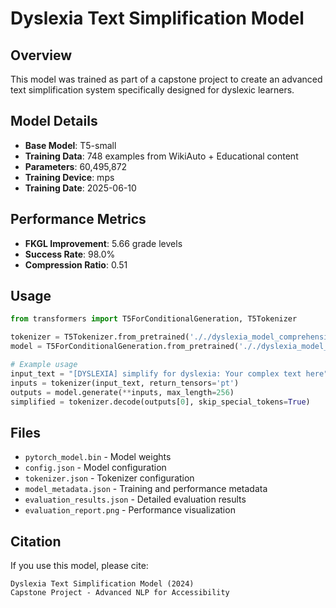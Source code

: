 # Dyslexia Text Simplification Model

## Overview
This model was trained as part of a capstone project to create an advanced text simplification system specifically designed for dyslexic learners.

## Model Details
- **Base Model**: T5-small
- **Training Data**: 748 examples from WikiAuto + Educational content
- **Parameters**: 60,495,872
- **Training Device**: mps
- **Training Date**: 2025-06-10

## Performance Metrics
- **FKGL Improvement**: 5.66 grade levels
- **Success Rate**: 98.0%
- **Compression Ratio**: 0.51

## Usage
```python
from transformers import T5ForConditionalGeneration, T5Tokenizer

tokenizer = T5Tokenizer.from_pretrained('././dyslexia_model_comprehensive')
model = T5ForConditionalGeneration.from_pretrained('././dyslexia_model_comprehensive')

# Example usage
input_text = "[DYSLEXIA] simplify for dyslexia: Your complex text here"
inputs = tokenizer(input_text, return_tensors='pt')
outputs = model.generate(**inputs, max_length=256)
simplified = tokenizer.decode(outputs[0], skip_special_tokens=True)
```

## Files
- `pytorch_model.bin` - Model weights
- `config.json` - Model configuration
- `tokenizer.json` - Tokenizer configuration
- `model_metadata.json` - Training and performance metadata
- `evaluation_results.json` - Detailed evaluation results
- `evaluation_report.png` - Performance visualization

## Citation
If you use this model, please cite:
```
Dyslexia Text Simplification Model (2024)
Capstone Project - Advanced NLP for Accessibility
```
